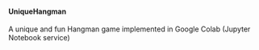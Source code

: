 #### UniqueHangman
A unique and fun Hangman game implemented in Google Colab (Jupyter Notebook service)
